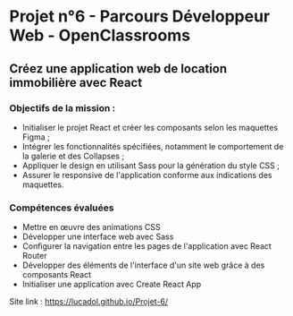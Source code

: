 # Projet n°6 - Parcours Développeur Web - OpenClassrooms
## Créez une application web de location immobilière avec React

### Objectifs de la mission :
* Initialiser le projet React et créer les composants selon les maquettes Figma ;
* Intégrer les fonctionnalités spécifiées, notamment le comportement de la galerie et des Collapses ;
* Appliquer le design en utilisant Sass pour la génération du style CSS ;
* Assurer le responsive de l'application conforme aux indications des maquettes.

### Compétences évaluées
* Mettre en œuvre des animations CSS
* Développer une interface web avec Sass
* Configurer la navigation entre les pages de l'application avec React Router
* Développer des éléments de l'interface d'un site web grâce à des composants React
* Initialiser une application avec Create React App

Site link : https://lucadol.github.io/Projet-6/
